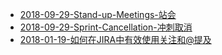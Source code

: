 * [2018-09-29-Stand-up-Meetings-站会](https://sggggy.github.io/docs/scrum/2018-09-29-Stand-up-Meetings-站会)
* [2018-09-29-Sprint-Cancellation-冲刺取消](https://sggggy.github.io/docs/scrum/2018-09-29-Sprint-Cancellation-冲刺取消)
* [2018-01-19-如何在JIRA中有效使用关注和@提及](https://sggggy.github.io/docs/scrum/2018-01-19-jira-howto-watch-at)